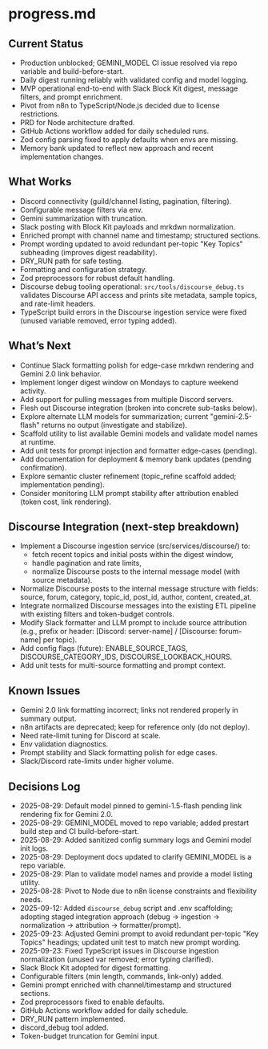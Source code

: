 # progress.md

## Current Status
- Production unblocked; GEMINI_MODEL CI issue resolved via repo variable and build-before-start.
- Daily digest running reliably with validated config and model logging.
- MVP operational end-to-end with Slack Block Kit digest, message filters, and prompt enrichment.
- Pivot from n8n to TypeScript/Node.js decided due to license restrictions.
- PRD for Node architecture drafted.
- GitHub Actions workflow added for daily scheduled runs.
- Zod config parsing fixed to apply defaults when envs are missing.
- Memory bank updated to reflect new approach and recent implementation changes.

## What Works
- Discord connectivity (guild/channel listing, pagination, filtering).
- Configurable message filters via env.
- Gemini summarization with truncation.
- Slack posting with Block Kit payloads and mrkdwn normalization.
- Enriched prompt with channel name and timestamp; structured sections.
- Prompt wording updated to avoid redundant per-topic "Key Topics" subheading (improves digest readability).
- DRY_RUN path for safe testing.
- Formatting and configuration strategy.
- Zod preprocessors for robust default handling.
- Discourse debug tooling operational: `src/tools/discourse_debug.ts` validates Discourse API access and prints site metadata, sample topics, and rate-limit headers.
- TypeScript build errors in the Discourse ingestion service were fixed (unused variable removed, error typing added).

## What’s Next
- Continue Slack formatting polish for edge-case mrkdwn rendering and Gemini 2.0 link behavior.
- Implement longer digest window on Mondays to capture weekend activity.
- Add support for pulling messages from multiple Discord servers.
- Flesh out Discourse integration (broken into concrete sub-tasks below).
- Explore alternate LLM models for summarization; current "gemini-2.5-flash" returns no output (investigate and stabilize).
- Scaffold utility to list available Gemini models and validate model names at runtime.
- Add unit tests for prompt injection and formatter edge-cases (pending).
- Add documentation for deployment & memory bank updates (pending confirmation).
- Explore semantic cluster refinement (topic_refine scaffold added; implementation pending).
- Consider monitoring LLM prompt stability after attribution enabled (token cost, link rendering).

## Discourse Integration (next-step breakdown)
- Implement a Discourse ingestion service (src/services/discourse/) to:
  - fetch recent topics and initial posts within the digest window,
  - handle pagination and rate limits,
  - normalize Discourse posts to the internal message model (with source metadata).
- Normalize Discourse posts to the internal message structure with fields: source, forum, category, topic_id, post_id, author, content, created_at.
- Integrate normalized Discourse messages into the existing ETL pipeline with existing filters and token-budget controls.
- Modify Slack formatter and LLM prompt to include source attribution (e.g., prefix or header: [Discord: server-name] / [Discourse: forum-name] per topic).
- Add config flags (future): ENABLE_SOURCE_TAGS, DISCOURSE_CATEGORY_IDS, DISCOURSE_LOOKBACK_HOURS.
- Add unit tests for multi-source formatting and prompt context.

## Known Issues
- Gemini 2.0 link formatting incorrect; links not rendered properly in summary output.
- n8n artifacts are deprecated; keep for reference only (do not deploy).
- Need rate-limit tuning for Discord at scale.
- Env validation diagnostics.
- Prompt stability and Slack formatting polish for edge cases.
- Slack/Discord rate-limits under higher volume.

## Decisions Log
- 2025-08-29: Default model pinned to gemini-1.5-flash pending link rendering fix for Gemini 2.0.
- 2025-08-29: GEMINI_MODEL moved to repo variable; added prestart build step and CI build-before-start.
- 2025-08-29: Added sanitized config summary logs and Gemini model init logs.
- 2025-08-29: Deployment docs updated to clarify GEMINI_MODEL is a repo variable.
- 2025-08-29: Plan to validate model names and provide a model listing utility.
- 2025-08-28: Pivot to Node due to n8n license constraints and flexibility needs.
- 2025-09-12: Added `discourse_debug` script and .env scaffolding; adopting staged integration approach (debug → ingestion → normalization → attribution → formatter/prompt).
- 2025-09-23: Adjusted Gemini prompt to avoid redundant per-topic "Key Topics" headings; updated unit test to match new prompt wording.
- 2025-09-23: Fixed TypeScript issues in Discourse ingestion normalization (unused var removed; error typing clarified).
- Slack Block Kit adopted for digest formatting.
- Configurable filters (min length, commands, link-only) added.
- Gemini prompt enriched with channel/timestamp and structured sections.
- Zod preprocessors fixed to enable defaults.
- GitHub Actions workflow added for daily schedule.
- DRY_RUN pattern implemented.
- discord_debug tool added.
- Token-budget truncation for Gemini input.
